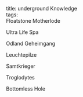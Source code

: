 title: underground Knowledge  
tags:   
Floatstone Motherlode

Ultra Life Spa

Odland Geheimgang

Leuchtepilze

Samtkrieger

Troglodytes

Bottomless Hole

